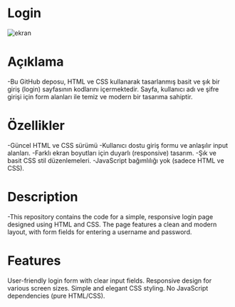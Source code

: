 # Login
![ekran](https://github.com/user-attachments/assets/8c1ab054-6e6d-41af-a26b-4173cb8da0c7)

# Açıklama
-Bu GitHub deposu, HTML ve CSS kullanarak tasarlanmış basit ve şık bir giriş (login) sayfasının kodlarını içermektedir. Sayfa, kullanıcı adı ve şifre girişi için form alanları ile temiz ve modern bir tasarıma sahiptir.

# Özellikler
-Güncel HTML ve CSS sürümü
-Kullanıcı dostu giriş formu ve anlaşılır input alanları.
-Farklı ekran boyutları için duyarlı (responsive) tasarım.
-Şık ve basit CSS stil düzenlemeleri.
-JavaScript bağımlılığı yok (sadece HTML ve CSS).

# Description
-This repository contains the code for a simple, responsive login page designed using HTML and CSS. The page features a clean and modern layout, with form fields for entering a username and password. 

# Features
User-friendly login form with clear input fields.
Responsive design for various screen sizes.
Simple and elegant CSS styling.
No JavaScript dependencies (pure HTML/CSS).
